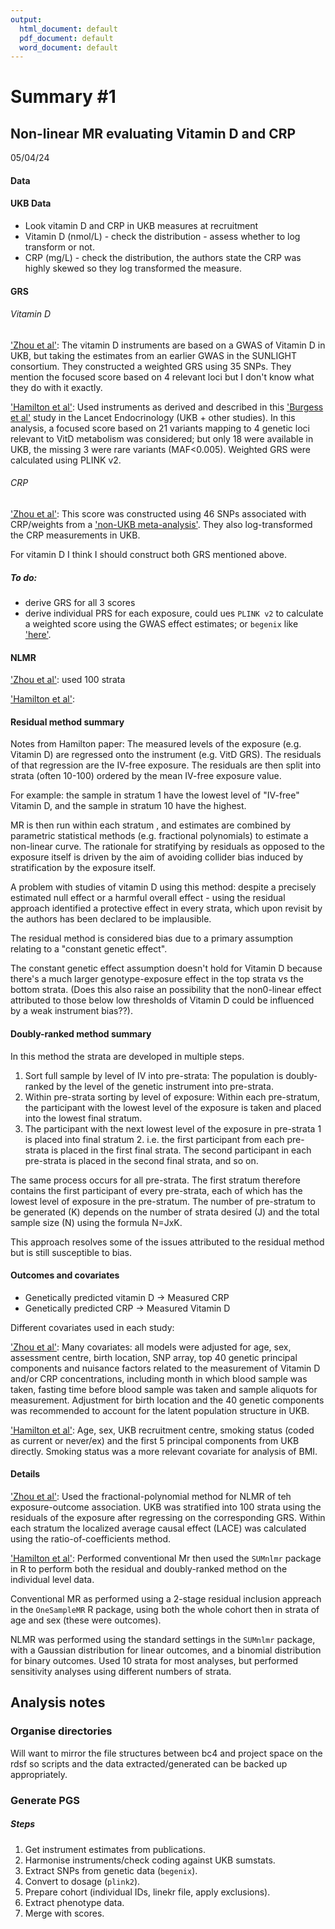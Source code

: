 ```yaml
---
output:
  html_document: default
  pdf_document: default
  word_document: default
---
```

Summary #1 
================
## Non-linear MR evaluating Vitamin D and CRP 

05/04/24

#### Data 

#### UKB Data 
- Look vitamin D and CRP in UKB measures at recruitment 
- Vitamin D (nmol/L) - check the distribution - assess whether to log transform or not. 
- CRP (mg/L) - check the distribution, the authors state the CRP was highly skewed so they log transformed the measure. 

#### GRS 

###### Vitamin D 
['Zhou et al'](https://academic.oup.com/ije/article/52/1/260/6586699?login=true): The vitamin D instruments are based on a GWAS of Vitamin D in UKB, but taking the estimates from an earlier GWAS in the SUNLIGHT consortium. They constructed a weighted GRS using 35 SNPs. They mention the focused score based on 4 relevant loci but I don't know what they do with it exactly. 

['Hamilton et al'](https://www.medrxiv.org/content/10.1101/2023.08.21.23293658v3.full.pdf): Used instruments as derived and described in this ['Burgess et al']('https://www.ncbi.nlm.nih.gov/pmc/articles/PMC7615586/') study in the Lancet Endocrinology (UKB + other studies). In this analysis, a focused score based on 21 variants mapping to 4 genetic loci relevant to VitD metabolism was considered; but only 18 were available in UKB, the missing 3 were rare variants (MAF<0.005). Weighted GRS were calculated using PLINK v2. 

###### CRP 
['Zhou et al'](https://academic.oup.com/ije/article/52/1/260/6586699?login=true): This score was constructed using 46 SNPs associated with CRP/weights from a ['non-UKB meta-analysis'](https://www.sciencedirect.com/science/article/pii/S0002929718303203?via%3Dihub). They also log-transformed the CRP measurements in UKB. 

For vitamin D I think I should construct both GRS mentioned above. 

##### To do: 

- derive GRS for all 3 scores 
- derive individual PRS for each exposure, could ues `PLINK v2` to calculate a weighted score using the GWAS effect estimates; or  `begenix` like ['here'](https://2cjenn.github.io/PRS_Pipeline/). 


#### NLMR 

['Zhou et al'](https://academic.oup.com/ije/article/52/1/260/6586699?login=true): used 100 strata


['Hamilton et al'](https://www.medrxiv.org/content/10.1101/2023.08.21.23293658v3.full.pdf):

#### Residual method summary 

Notes from Hamilton paper: The measured levels of the exposure (e.g. Vitamin D) are regressed onto the instrument (e.g. VitD GRS). The residuals of that regression are the IV-free exposure. The residuals are then split into strata (often 10-100) ordered by the mean IV-free exposure value. 

For example: the sample in stratum 1 have the lowest level of "IV-free" Vitamin D, and the sample in stratum 10 have the highest. 

MR is then run within each stratum , and estimates are combined by parametric statistical methods (e.g. fractional polynomials) to estimate a non-linear curve. The rationale for stratifying by residuals as opposed to the exposure itself is driven by the aim of avoiding collider bias induced by stratification by the exposure itself. 

A problem with studies of vitamin D using this method: despite a precisely estimated null effect or a harmful overall effect - using the residual approach identified a protective effect in every strata, which upon revisit by the authors has been declared to be implausible. 

The residual method is considered bias due to a primary assumption relating to a "constant genetic effect". 

The constant genetic effect assumption doesn't hold for Vitamin D because there's a much larger genotype-exposure effect in the top strata vs the bottom strata. (Does this also raise an possibility that the non0-linear effect attributed to those below low thresholds of Vitamin D could be influenced by a weak instrument bias??). 


#### Doubly-ranked method summary 
In this method the strata are developed in multiple steps. 

1. Sort full sample by level of IV into pre-strata: The population is doubly-ranked by the level of the genetic instrument into pre-strata. 
2. Within pre-strata sorting by level of exposure: Within each pre-stratum, the participant with the lowest level of the exposure is taken and placed into the lowest final stratum. 
3. The participant with the next lowest level of the exposure in pre-strata 1 is placed into final stratum 2. i.e. the first participant from each pre-strata is placed in the first final strata. The second participant in each pre-strata is placed in the second final strata, and so on. 

The same process occurs for all pre-strata. The first stratum therefore contains the first participant of every pre-strata, each of which has the lowest level of exposure in the pre-stratum. The number of pre-stratum to be generated (K) depends on the number of strata desired (J) and the total sample size (N) using the formula N=JxK. 


This approach resolves some of the issues attributed to the residual method but is still susceptible to bias. 


#### Outcomes and covariates  
- Genetically predicted vitamin D -> Measured CRP 
- Genetically predicted CRP -> Measured Vitamin D 


Different covariates used in each study: 

['Zhou et al'](https://academic.oup.com/ije/article/52/1/260/6586699?login=true): Many covariates: all models were adjusted for age, sex, assessment centre, birth location, SNP array, top 40 genetic principal components and nuisance factors related to the measurement of Vitamin D and/or CRP concentrations, including month in which blood sample was taken, fasting time before blood sample was taken and sample aliquots  for measurement. Adjustment for birth location and the 40 genetic components was recommended to account for the latent population structure in UKB. 


['Hamilton et al'](https://www.medrxiv.org/content/10.1101/2023.08.21.23293658v3.full.pdf): Age, sex, UKB recruitment centre, smoking status (coded as current or never/ex) and the first 5 principal components from UKB directly. Smoking status was a more relevant covariate for analysis of BMI. 

#### Details 

['Zhou et al'](https://academic.oup.com/ije/article/52/1/260/6586699?login=true): 
Used the fractional-polynomial method for NLMR of teh exposure-outcome association. UKB was stratified into 100 strata using the residuals of the exposure after regressing on the corresponding GRS. Within each stratum the localized average causal effect (LACE) was calculated using the ratio-of-coefficients method. 

['Hamilton et al'](https://www.medrxiv.org/content/10.1101/2023.08.21.23293658v3.full.pdf):
Performed conventional Mr then used the `SUMnlmr` package in R to perform both the residual and doubly-ranked method on the individual level data. 

Conventional MR as performed using a 2-stage residual inclusion appreach in the `OneSampleMR` R package, using both the whole cohort then in strata of age and sex (these were outcomes). 

NLMR was performed using the standard settings in the `SUMnlmr` package, with a Gaussian distribution for linear outcomes, and a binomial distribution for binary outcomes. Used 10 strata for most analyses, but performed sensitivity analyses using different numbers of strata. 



##

## Analysis notes 

### Organise directories 

Will want to mirror the file structures between bc4 and project space on the rdsf so scripts and the data extracted/generated can be backed up appropriately. 

### Generate PGS 

##### Steps 
1. Get instrument estimates from publications.
2. Harmonise instruments/check coding against UKB sumstats.
3. Extract SNPs from genetic data (`begenix`).
4. Convert to dosage (`plink2`).
5. Prepare cohort (individual IDs, linekr file, apply exclusions). 
6. Extract phenotype data. 
6. Merge with scores. 

